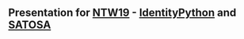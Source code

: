 ## Presentation for [NTW19] - [IdentityPython] and [SATOSA]

  [IdentityPython]: https://idpy.org
  [SATOSA]: https://github.com/IdentityPython/SATOSA/
  [eduTEAMS]: https://eduteams.org
  [NTW19]: http://www.ntw2019.net
